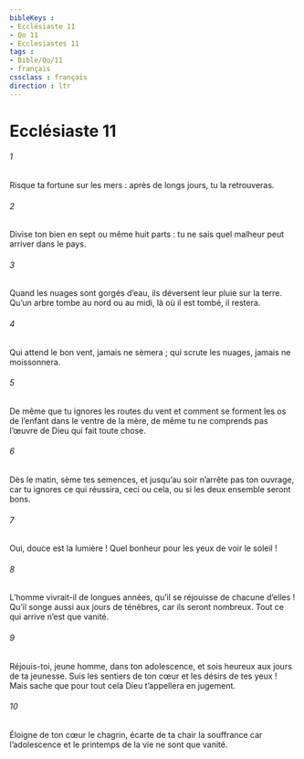 ```yaml
---
bibleKeys : 
- Ecclésiaste 11
- Qo 11
- Ecclesiastes 11
tags : 
- Bible/Qo/11
- français
cssclass : français
direction : ltr
---
```


# Ecclésiaste 11

###### 1
Risque ta fortune sur les mers :
après de longs jours, tu la retrouveras.
###### 2
Divise ton bien en sept ou même huit parts :
tu ne sais quel malheur peut arriver dans le pays.
###### 3
Quand les nuages sont gorgés d’eau,
ils déversent leur pluie sur la terre.
Qu’un arbre tombe au nord ou au midi,
là où il est tombé, il restera.
###### 4
Qui attend le bon vent, jamais ne sèmera ;
qui scrute les nuages, jamais ne moissonnera.
###### 5
De même que tu ignores les routes du vent
et comment se forment les os de l’enfant dans le ventre de la mère,
de même tu ne comprends pas l’œuvre de Dieu qui fait toute chose.
###### 6
Dès le matin, sème tes semences,
et jusqu’au soir n’arrête pas ton ouvrage,
car tu ignores ce qui réussira,
ceci ou cela,
ou si les deux ensemble seront bons.
###### 7
Oui, douce est la lumière !
Quel bonheur pour les yeux de voir le soleil !
###### 8
L’homme vivrait-il de longues années,
qu’il se réjouisse de chacune d’elles !
Qu’il songe aussi aux jours de ténèbres,
car ils seront nombreux.
Tout ce qui arrive n’est que vanité.
###### 9
Réjouis-toi, jeune homme, dans ton adolescence,
et sois heureux aux jours de ta jeunesse.
Suis les sentiers de ton cœur
et les désirs de tes yeux !
Mais sache que pour tout cela
Dieu t’appellera en jugement.
###### 10
Éloigne de ton cœur le chagrin,
écarte de ta chair la souffrance
car l’adolescence et le printemps de la vie
ne sont que vanité.
